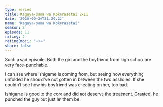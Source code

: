 ```yaml
--- 
type: series 
title: Kaguya-sama wa Kokurasetai 2x11 
date: "2020-06-20T21:50:22" 
name: "Kaguya-sama wa Kokurasetai" 
season: 2 
episode: 11 
rating: 3 
ratingEmoji: "⭐️⭐️⭐️" 
share: false 
---
```


Such a sad episode. Both the girl and the boyfriend from high school are very face-punchable.

I can see where Ishigame is coming from, but seeing how everything unfolded he should've not gotten in between the two assholes. If she couldn't see how his boyfriend was cheating on her, too bad.

Ishigame is good to the core and did not deserve the treatment. Granted, he punched the guy but just let them be.
